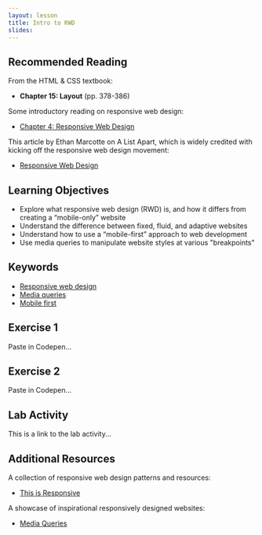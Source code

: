 ```yaml
---
layout: lesson
title: Intro to RWD
slides:
---
```


## Recommended Reading

From the HTML & CSS textbook:

- **Chapter 15: Layout** (pp. 378-386)

Some introductory reading on responsive web design:

- [Chapter 4: Responsive Web Design](http://learn.shayhowe.com/advanced-html-css/responsive-web-design/)

This article by Ethan Marcotte on A List Apart, which is widely credited with kicking off the responsive web design movement:

- [Responsive Web Design](http://alistapart.com/article/responsive-web-design/)

## Learning Objectives

- Explore what responsive web design (RWD) is, and how it differs from creating a “mobile-only” website
- Understand the difference between fixed, fluid, and adaptive websites
- Understand how to use a “mobile-first” approach to web development
- Use media queries to manipulate website styles at various "breakpoints"

## Keywords

- [Responsive web design](http://blog.teamtreehouse.com/modern-field-guide-responsive-web-design)
- [Media queries](https://developer.mozilla.org/en-US/docs/Web/Guide/CSS/Media_queries)
- [Mobile first](http://bradfrost.com/blog/web/mobile-first-responsive-web-design/)

## Exercise 1

Paste in Codepen...

## Exercise 2

Paste in Codepen...

## Lab Activity

This is a link to the lab activity...

## Additional Resources

A collection of responsive web design patterns and resources:

- [This is Responsive](http://bradfrost.github.io/this-is-responsive/)

A showcase of inspirational responsively designed websites:

- [Media Queries](http://mediaqueri.es/)
